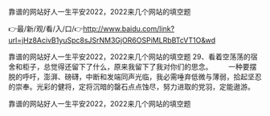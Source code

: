 靠谱的网站好人一生平安2022，2022来几个网站的填空题

👉最/新/观/看/入/口/👉http://www.baidu.com/link?url=jHz8AcivB1yuSpc8sJSrNM3GjOR6OSPiMLRbBTcVT1O&wd

靠谱的网站好人一生平安2022，2022来几个网站的填空题	29、看着空荡荡的宿舍和柜子，总觉得还留下了什么，原来我留下了我对你们的思念。
　　一种要摆脱的呼吁，澎湃、磅礴，中断和发端同声光临，我必需唾弃低微与薄弱，拾起坚忍的崇奉。光彩的健将，定将沉暗的罄石点点蚀尽，努力进取的党羽，定能遨游。


靠谱的网站好人一生平安2022，2022来几个网站的填空题
